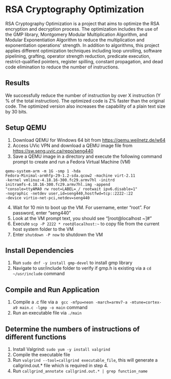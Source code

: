# RSA Cryptography Optimization
RSA Cryptography Optimization is a project that aims to optimize the RSA encryption and decryption process. The optimization includes the use of the GMP library, 
Montgomery Modular Multiplication Algorithm, and Modular Exponentiation Algorithm to reduce the multiplication and exponentiation operations' strength. 
In addition to algorithms, this project applies different optimization techniques including loop unrolling, software pipelining, grafting, operator strength reduction,
predicate execution, restrict-qualified pointers, register spilling, constant propagation, and dead code elimination to reduce the number of instructions.

## Results
We successfully reduce the number of instruction by over X instruction (Y % of the total instruction). The optimized code is Z% faster than the original code.
The optimized version also increases the capability of a plain text size by 30 bits.  

## Setup QEMU
1. Download QEMU for Windows 64 bit from https://qemu.weilnetz.de/w64
2. Access UVic VPN and download a QEMU image file from https://sw.seng.uvic.ca/repo/seng440
3. Save a QEMU image in a directory and execute the following command prompt to create and run a Fedora Virtual Machine (VM)
```
qemu-system-arm -m 1G -smp 1 -hda
Fedora-Minimal-armhfp-29-1.2-sda.qcow2 -machine virt-2.11
-kernel vmlinuz-4.18.16-300.fc29.armv7hl -initrd
initramfs-4.18.16-300.fc29.armv7hl.img -append
"console=ttyAMA0 rw root=LABEL=_/ rootwait ipv6.disable=1"
-nographic -netdev user,id=seng440,hostfwd=tcp::2222-:22
-device virtio-net-pci,netdev=seng440
```
4. Wait for 10 min to boot up the VM. For username, enter “root”. For password, enter “seng440”
5. Look at the VM prompt text, you should see “[root@localhost
   ~]#”
7. Execute ``` scp -P 2222 * root@localhost:~ ``` to copy file from the current host system folder to the VM
6. Enter ``` shutdown -P now ``` to shutdown the VM

## Install Dependencies
1. Run ``` sudo dnf -y install gmp-devel ``` to install gmp library
2. Navigate to usr/include folder to verify if gmp.h is existing via a ``` cd ~/usr/include ``` command

## Compile and Run Application
1. Compile a .c file via a ```  gcc -mfpu=neon -march=armv7-a -mtune=cortex-a9 main.c -lgmp -o main ``` command
2. Run an executable file via ``` ./main ```

## Determine the numbers of instructions of different functions
1. Install Valgrind: ```sudo yum -y install valgrind```
2. Compile the executable file
3. Run ```valgrind --tool=callgrind executable_file```, this will generate a callgrind.out.* file which is required in step 4.
4. Run ```callgrind_annotate callgrind.out.* | grep function_name```
